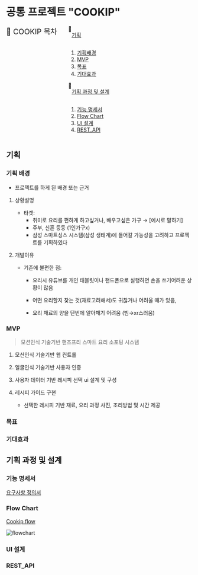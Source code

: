 # 공통 프로젝트 "COOKIP"

<details open style="color:lightviolet; display:flex;">
  <summary style="font-size:20px; color:; display:flex;" >📍 COOKIP 목차</summary>
<details open style="margin:0 30px;">
<summary style=" display:flex;" >
📍

[기획](#기획)

</summary>

1. [기획배경](#기획-배경)
2. [MVP](#MVP)
3. [목표](#목표)
4. [기대효과](#기대효과)

</details>

<details open style="margin:0 30px;">
<summary style=" display:flex;" >
📍

[기획 과정 및 설계](#기획-과정-및-설계)

</summary>

1. [기능 명세서](#기능-명세서)
2. [Flow Chart](#Flow-Chart)
3. [UI 설계](#UI-설계)
4. [REST_API]()

</details>

</details>

## 기획

### 기획 배경

- 프로젝트를 하게 된 배경 또는 근거

1. 상황설명

    - 타겟:  
        - 취미로 요리를 편하게 하고싶거나, 배우고싶은 가구 → [예시로 말하기]
        - 주부, 신혼 등등 (1인가구x)
        - 삼성 스마트싱스 시스템(삼성 생태계)에 들어갈 가능성을 고려하고 프로젝트를 기획하였다

2. 개발이유

    - 기존에 불편한 점: 

        - 요리시 유튜브를 개인 태블릿이나 핸드폰으로 실행하면 손을 쓰기어려운 상황이 많음 
 
        - 어떤 요리할지 찾는 것(재료고려해서)도 귀찮거나 어려울 때가 있음,

        - 요리 재료의 양을 단번에 알아채기 어려움 (빔→xr스러움)

### MVP

> 모션인식 기술기반 핸즈프리 스마트 요리 소포팅 시스템

1) 모션인식 기술기반 웹 컨트롤

2) 얼굴인식 기술기반 사용자 인증

3) 사용자 데이터 기반 레시피 선택 ui 설계 및 구성

4) 레시피 가이드 구현
    - 선택한 레시피 기반 재료, 요리 과정 사진, 조리방법 및 시간 제공

### 목표

### 기대효과



## 기획 과정 및 설계

### 기능 명세서

[요구사항 정의서](https://www.notion.so/0bd091f897064ac1809ac3fb8462ac9c?pvs=4)

### Flow Chart

[Cookip flow](https://www.figma.com/file/Rfzd2X98i9YYrVkpecnJYF/Cookip-Flow?type=whiteboard&node-id=0%3A1&t=A9ibwVcy4jzcrNQp-1)

![flowchart](/resources/CookipFlow.png)

### UI 설계

### REST_API
